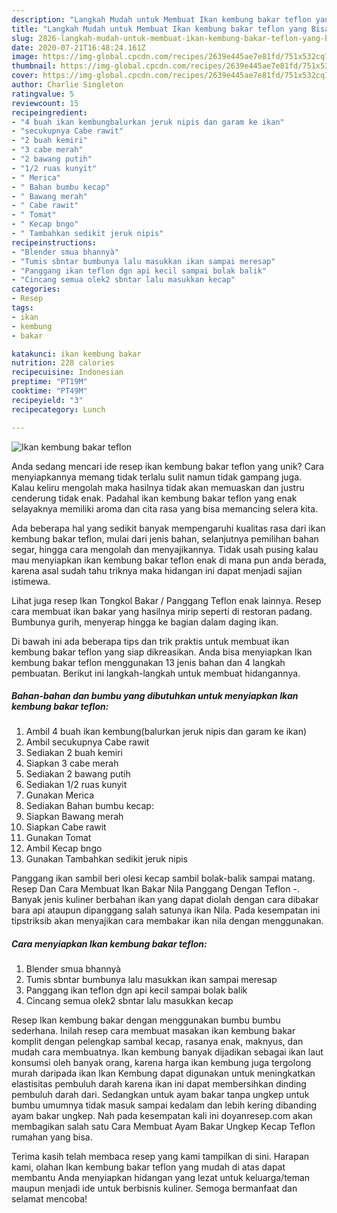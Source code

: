 ```yaml
---
description: "Langkah Mudah untuk Membuat Ikan kembung bakar teflon yang Bisa Manjain Lidah"
title: "Langkah Mudah untuk Membuat Ikan kembung bakar teflon yang Bisa Manjain Lidah"
slug: 2826-langkah-mudah-untuk-membuat-ikan-kembung-bakar-teflon-yang-bisa-manjain-lidah
date: 2020-07-21T16:48:24.161Z
image: https://img-global.cpcdn.com/recipes/2639e445ae7e81fd/751x532cq70/ikan-kembung-bakar-teflon-foto-resep-utama.jpg
thumbnail: https://img-global.cpcdn.com/recipes/2639e445ae7e81fd/751x532cq70/ikan-kembung-bakar-teflon-foto-resep-utama.jpg
cover: https://img-global.cpcdn.com/recipes/2639e445ae7e81fd/751x532cq70/ikan-kembung-bakar-teflon-foto-resep-utama.jpg
author: Charlie Singleton
ratingvalue: 5
reviewcount: 15
recipeingredient:
- "4 buah ikan kembungbalurkan jeruk nipis dan garam ke ikan"
- "secukupnya Cabe rawit"
- "2 buah kemiri"
- "3 cabe merah"
- "2 bawang putih"
- "1/2 ruas kunyit"
- " Merica"
- " Bahan bumbu kecap"
- " Bawang merah"
- " Cabe rawit"
- " Tomat"
- " Kecap bngo"
- " Tambahkan sedikit jeruk nipis"
recipeinstructions:
- "Blender smua bhannyà"
- "Tumis sbntar bumbunya lalu masukkan ikan sampai meresap"
- "Panggang ikan teflon dgn api kecil sampai bolak balik"
- "Cincang semua olek2 sbntar lalu masukkan kecap"
categories:
- Resep
tags:
- ikan
- kembung
- bakar

katakunci: ikan kembung bakar 
nutrition: 228 calories
recipecuisine: Indonesian
preptime: "PT19M"
cooktime: "PT49M"
recipeyield: "3"
recipecategory: Lunch

---
```



![Ikan kembung bakar teflon](https://img-global.cpcdn.com/recipes/2639e445ae7e81fd/751x532cq70/ikan-kembung-bakar-teflon-foto-resep-utama.jpg)

Anda sedang mencari ide resep ikan kembung bakar teflon yang unik? Cara menyiapkannya memang tidak terlalu sulit namun tidak gampang juga. Kalau keliru mengolah maka hasilnya tidak akan memuaskan dan justru cenderung tidak enak. Padahal ikan kembung bakar teflon yang enak selayaknya memiliki aroma dan cita rasa yang bisa memancing selera kita.

Ada beberapa hal yang sedikit banyak mempengaruhi kualitas rasa dari ikan kembung bakar teflon, mulai dari jenis bahan, selanjutnya pemilihan bahan segar, hingga cara mengolah dan menyajikannya. Tidak usah pusing kalau mau menyiapkan ikan kembung bakar teflon enak di mana pun anda berada, karena asal sudah tahu triknya maka hidangan ini dapat menjadi sajian istimewa.

Lihat juga resep Ikan Tongkol Bakar / Panggang Teflon enak lainnya. Resep cara membuat ikan bakar yang hasilnya mirip seperti di restoran padang. Bumbunya gurih, menyerap hingga ke bagian dalam daging ikan.


Di bawah ini ada beberapa tips dan trik praktis untuk membuat ikan kembung bakar teflon yang siap dikreasikan. Anda bisa menyiapkan Ikan kembung bakar teflon menggunakan 13 jenis bahan dan 4 langkah pembuatan. Berikut ini langkah-langkah untuk membuat hidangannya.

<!--inarticleads1-->

##### Bahan-bahan dan bumbu yang dibutuhkan untuk menyiapkan Ikan kembung bakar teflon:

1. Ambil 4 buah ikan kembung(balurkan jeruk nipis dan garam ke ikan)
1. Ambil secukupnya Cabe rawit
1. Sediakan 2 buah kemiri
1. Siapkan 3 cabe merah
1. Sediakan 2 bawang putih
1. Sediakan 1/2 ruas kunyit
1. Gunakan  Merica
1. Sediakan  Bahan bumbu kecap:
1. Siapkan  Bawang merah
1. Siapkan  Cabe rawit
1. Gunakan  Tomat
1. Ambil  Kecap bngo
1. Gunakan  Tambahkan sedikit jeruk nipis


Panggang ikan sambil beri olesi kecap sambil bolak-balik sampai matang. Resep Dan Cara Membuat Ikan Bakar Nila Panggang Dengan Teflon -. Banyak jenis kuliner berbahan ikan yang dapat diolah dengan cara dibakar bara api ataupun dipanggang salah satunya ikan Nila. Pada kesempatan ini tipstriksib akan menyajikan cara membakar ikan nila dengan menggunakan. 

<!--inarticleads2-->

##### Cara menyiapkan Ikan kembung bakar teflon:

1. Blender smua bhannyà
1. Tumis sbntar bumbunya lalu masukkan ikan sampai meresap
1. Panggang ikan teflon dgn api kecil sampai bolak balik
1. Cincang semua olek2 sbntar lalu masukkan kecap


Resep Ikan kembung bakar dengan menggunakan bumbu bumbu sederhana. Inilah resep cara membuat masakan ikan kembung bakar komplit dengan pelengkap sambal kecap, rasanya enak, maknyus, dan mudah cara membuatnya. Ikan kembung banyak dijadikan sebagai ikan laut konsumsi oleh banyak orang, karena harga ikan kembung juga tergolong murah daripada ikan Ikan Kembung dapat digunakan untuk meningkatkan elastisitas pembuluh darah karena ikan ini dapat membersihkan dinding pembuluh darah dari. Sedangkan untuk ayam bakar tanpa ungkep untuk bumbu umumnya tidak masuk sampai kedalam dan lebih kering dibanding ayam bakar ungkep. Nah pada kesempatan kali ini doyanresep.com akan membagikan salah satu Cara Membuat Ayam Bakar Ungkep Kecap Teflon rumahan yang bisa. 

Terima kasih telah membaca resep yang kami tampilkan di sini. Harapan kami, olahan Ikan kembung bakar teflon yang mudah di atas dapat membantu Anda menyiapkan hidangan yang lezat untuk keluarga/teman maupun menjadi ide untuk berbisnis kuliner. Semoga bermanfaat dan selamat mencoba!
